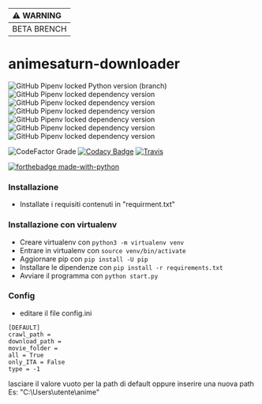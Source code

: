 | :warning: WARNING          |
|:---------------------------|
| BETA BRENCH    |

# animesaturn-downloader
![GitHub Pipenv locked Python version (branch)](https://img.shields.io/github/pipenv/locked/python-version/Catta1997/animesaturn-downloader/beta?logo=python&logoColor=yellow)
![GitHub Pipenv locked dependency version](https://img.shields.io/github/pipenv/locked/dependency-version/Catta1997/animesaturn-downloader/requests/beta?color=yellow) 
![GitHub Pipenv locked dependency version](https://img.shields.io/github/pipenv/locked/dependency-version/Catta1997/animesaturn-downloader/beautifulsoup4/beta?color=yellow)
![GitHub Pipenv locked dependency version](https://img.shields.io/github/pipenv/locked/dependency-version/Catta1997/animesaturn-downloader/psutil/beta?color=yellow)
![GitHub Pipenv locked dependency version](https://img.shields.io/github/pipenv/locked/dependency-version/Catta1997/animesaturn-downloader/tqdm/beta?color=yellow)
![GitHub Pipenv locked dependency version](https://img.shields.io/github/pipenv/locked/dependency-version/Catta1997/animesaturn-downloader/wget/beta?color=yellow)
![GitHub Pipenv locked dependency version](https://img.shields.io/github/pipenv/locked/dependency-version/Catta1997/animesaturn-downloader/configparser/beta?color=yellow)

![CodeFactor Grade](https://img.shields.io/codefactor/grade/github/Catta1997/animesaturn-downloader/beta?logo=codefactor) 
[![Codacy Badge](https://api.codacy.com/project/badge/Grade/be1ac1ec55dc48678fbcaf15f8e69e3a)](https://app.codacy.com/gh/Catta1997/animesaturn-downloader?utm_source=github.com&utm_medium=referral&utm_content=Catta1997/animesaturn-downloader&utm_campaign=Badge_Grade) 
[![Travis](https://img.shields.io/travis/com/Catta1997/animesaturn-downloader/beta?logo=travis)](https://travis-ci.com/thebespokepixel/badges "Travis")  

[![forthebadge made-with-python](http://ForTheBadge.com/images/badges/made-with-python.svg)](https://www.python.org/)   

### Installazione
  - Installate i requisiti contenuti in "requirment.txt"
### Installazione con virtualenv
- Creare virtualenv con `python3 -m virtualenv venv`
- Entrare in virtualenv con `source venv/bin/activate`
- Aggiornare pip con `pip install -U pip`
- Installare le dipendenze con `pip install -r requirements.txt`
- Avviare  il programma con `python start.py`
### Config
  - editare il file config.ini
  ```
  [DEFAULT]
  crawl_path = 
  download_path = 
  movie_folder = 
  all = True
  only_ITA = False
  type = -1
  ```
  lasciare il valore vuoto per la path di default oppure inserire una nuova path Es: "C:\Users\utente\anime\"
